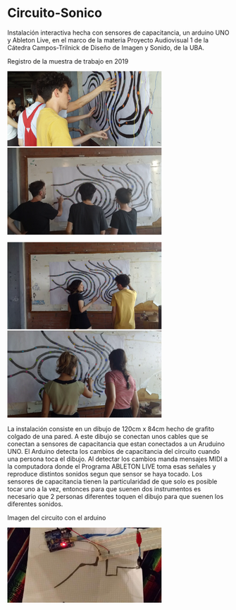 # Circuito-Sonico
Instalación interactiva hecha con sensores de capacitancia, un arduino UNO y Ableton Live, en el marco de la materia Proyecto Audiovisual 1 de la Cátedra Campos-Trilnick de Diseño de Imagen y Sonido, de la UBA.

Registro de la muestra de trabajo en 2019

<img src="images/registro_circuito_sonico1.jpg" width="350" >  <img src="images/registro_circuito_sonico2.png" width="350">





<img src="images/registro_circuito_sonico4.png" width="350">  <img src="images/registro_circuito_sonico3.png" width="350">





La instalación consiste en un dibujo de 120cm x 84cm hecho de grafito colgado de una pared. A este dibujo se conectan unos cables que se conectan
a sensores de capacitancia que estan conectados a un Aruduino UNO. El Arduino detecta los cambios de capacitancia del circuito cuando una persona toca el dibujo.
Al detectar los cambios manda mensajes MIDI a la computadora donde el Programa ABLETON LIVE toma esas señales y reproduce distintos sonidos
segun que sensor se haya tocado. Los sensores de capacitancia tienen la particularidad de que solo es posible tocar uno a la vez, entonces para que suenen dos instrumentos 
es necesario que 2 personas diferentes toquen el dibujo para que suenen los diferentes sonidos. 



Imagen del circuito con el arduino

<img src="images/mini-circuite.jpg" width="350">


